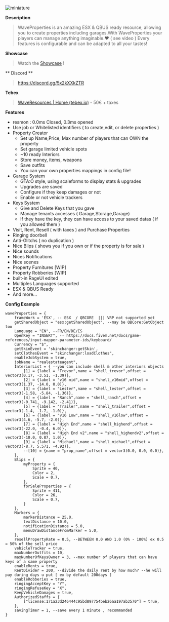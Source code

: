 ![miniature](https://user-images.githubusercontent.com/67419505/147802874-73ac3d84-fa5f-4e83-ade0-04754049aa95.png)

**Description**
> WaveProperties is an amazing ESX & QBUS ready resource, allowing you to create properties including garages.With WaveProperties your players can manage anything imaginable.❤️ ( see video )
> Every features is configurable and can be adapted to all your tastes! 

**Showcase**
> Watch the [Showcase](https://www.youtube.com/watch?v=B_MvXP3gz9w) !

** Discord **
> https://discord.gg/5x2kXXkZTR

**Tebex**
> [WaveResources | Home (tebex.io)](https://waveresources.tebex.io/) - 50€ + taxes

**Features**
* resmon : 0.0ms Closed, 0.3ms opened
* Use job or Whitelisted identifiers ( to create,edit, or delete properties )
* Property Creator
  * Set up Name,Price, Max  number of players that can OWN the property
  * Set garage limited vehicle spots
  * ~10 ready Interiors
  * Store money, items, weapons
  * Save outfits
  * You can your own properties mappings in config file!
* Garage System
  * GTA:O style, using scaleforms to display stats & upgrades
  * Upgrades are saved
  * Configure if they keep damages or not
  * Enable or not vehicle trackers
* Keys System
  * Give and Delete Keys that you gave
  * Manage tenants accesses ( Garage,Storage,Garage)
  * If they have the key, they can have access to your saved datas ( if you allowed them ) 
* Visit, Rent, Resell ( with taxes ) and Purchase Properties 
* Ringing doorbell
* Anti-Glitchs ( no duplication )
* Nice Blips ( shows you if  you own or if the property is for sale )
* Nice sounds
* Nices Notifications
* Nice scenes
* Property  Furnitures [WIP]
* Property Robberies [WIP]
* built-in RageUI edited
* Multiples Languages supported
* ESX & QBUS Ready
* And more...

**Config Example**
```
waveProperties = {
    frameWork = 'ESX', -- ESX  / QBCORE  ||| VRP not supported yet
    getSharedObject = "esx:getSharedObject", --may be QBCore:GetObject too
    Language = "EN", --FR/EN/DE/ES
    OpenKey = "INSERT", -- https://docs.fivem.net/docs/game-references/input-mapper-parameter-ids/keyboard/
    Currency = "$",
    getSkinEvent = 'skinchanger:getSkin',
    setClothesEvent = "skinchanger:loadClothes",
    enableJobSystem = true,
    jobName = "realestateagent",
    InteriorList = { --you can include shell & other interiors objects
        [1] = {label = "Trevor",name = "shell_trevor",offset = vector3(0.17, -3.51, -1.39)},
        [2] = {label = "v16 mid",name = "shell_v16mid",offset = vector3(1.37, -14.0, 0.0)},
        [3] = {label = "Lester",name = "shell_lester",offset = vector3(-1.58, -5.84, -1.36)},
        [4] = {label = "Ranch",name = "shell_ranch",offset = vector3(-0.741, -9.142, -2.41)},
        [5] = {label = "Trailer",name = "shell_trailer",offset = vector3(-1.4, -1.7, -1.0)},
        [6] = {label = "v16 Low",name = "shell_v16low",offset = vector3(4.6, -5.7, -2.0)},
        [7] = {label = "High End",name = "shell_highend",offset = vector3(-22.0, -0.4, 6.0)},
        [8] = {label = "High End v2",name = "shell_highendv2",offset = vector3(-10.0, 0.87, 1.0)},
        [9] = {label = "Michael",name = "shell_michael",offset = vector3(-8.7, 5.571, -4.92)},
        --[10] = {name = "prop_name",offset = vector3(0.0, 0.0, 0.0)},
    },
    Blips = {
        myProperty = {
            Sprite = 40,
            Color = 2,
            Scale = 0.7,
        },
        forSaleProperties = {
            Sprite = 411,
            Color = 26,
            Scale = 0.7,
        }
    },
    Markers = {
        markerDistance = 25.0,
        textDistance = 10.0,
        notificationDistance = 5.0,
        menuDrawDistanceFromMarker = 5.0,
    },
    resellPropertyRate = 0.5, --BETWEEN 0.0 AND 1.0 (0% - 100%) ex 0.5 = 50% of the sell price
    vehicleTracker = true,
    maxNumberOutfits = 10,
    maxNumberOfKeysOwner = 3, --max number of players that can have keys of a same property
    enableRents = true,
    RentDivider = 200, --divide the daily rent by how much? --he will pay during days u put [ ex by default 200days ]
    enableRobberies = true,
    ringingAcceptKey = "Y",
    ringingRefuseKey = "X",
    KeepVehicleDamages = true,
    AuthorizedStaffs = {
        ["license:171a23d246444c95bd897754beb26aa197ab3570"] = true,
    },
    savingTimer = 1, --save every 1 minute , recommanded
}
```
